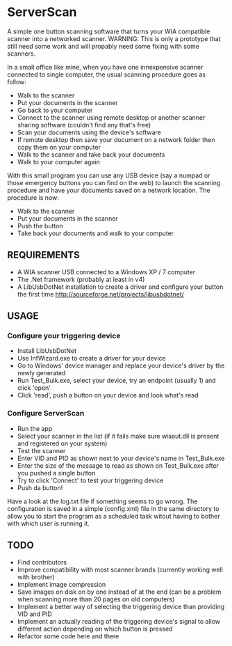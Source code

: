 ServerScan
==========

A simple one button scanning software that turns your WIA compatible scanner into a networked scanner.
WARNING: This is only a prototype that still need some work and will propably need some fixing with some scanners.

In a small office like mine, when you have one innexpensive scanner connected to single computer, the usual scanning procedure goes as follow:
* Walk to the scanner
* Put your documents in the scanner
* Go back to your computer
* Connect to the scanner using remote desktop or another scanner sharing software (couldn't find any that's free)
* Scan your documents using the device's software
* If remote desktop then save your document on a network folder then copy them on your computer
* Walk to the scanner and take back your documents
* Walk to your computer again

With this small program you can use any USB device (say a numpad or those emergency buttons you can find on the web) to launch the scanning procedure and have your documents saved on a network location.
The procedure is now:
* Walk to the scanner
* Put your documents in the scanner
* Push the button
* Take back your documents and walk to your computer

REQUIREMENTS
------------
* A WIA scanner USB connected to a Windows XP / 7 computer
* The .Net framework (probably at least in v4)
* A LibUsbDotNet installation to create a driver and configure your button the first time
  http://sourceforge.net/projects/libusbdotnet/

USAGE
-----
### Configure your triggering device
* Install LibUsbDotNet
* Use InfWizard.exe to create a driver for your device
* Go to Windows' device manager and replace your device's driver by the newly generated
* Run Test_Bulk.exe, select your device, try an endpoint (usually 1) and click 'open'
* Click 'read', push a button on your device and look what's read

### Configure ServerScan
* Run the app
* Select your scanner in the list (if it fails make sure wiaaut.dll is present and registered on your system)
* Test the scanner
* Enter VID and PID as shown next to your device's name in Test_Bulk.exe
* Enter the size of the message to read as shown on Test_Bulk.exe after you pushed a single button
* Try to click 'Connect' to test your triggering device
* Push da button!

Have a look at the log.txt file if something seems to go wrong.
The configuration is saved in a simple (config.xml) file in the same directory to allow you to start the program as a scheduled task witout having to bother with which user is running it.


TODO
----
* Find contributors
* Improve compatibility with most scanner brands (currently working well with brother)
* Implement image compression
* Save images on disk on by one instead of at the end (can be a problem when scanning more than 20 pages on old computers)
* Implement a better way of selecting the triggering device than providing VID and PID
* Implement an actually reading of the triggering device's signal to allow different action depending on which button is pressed
* Refactor some code here and there